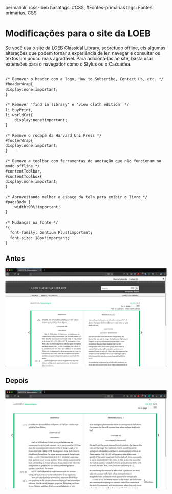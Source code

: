 permalink: /css-loeb
hashtags: #CSS, #Fontes-primárias
tags: Fontes primárias, CSS

# Modificações para o site da LOEB
<script src="prism.js"></script>

Se você usa o site da LOEB Classical Library, sobretudo offline, eis algumas alterações que podem tornar a experiência de ler, navegar e consultar os textos um pouco mais agradável. Para adicioná-las ao site, basta usar extensões para o navegador como o Stylus ou o Cascadea.

```language-css

/* Remover o header com a logo, How to Subscribe, Contact Us, etc. */
#headerWrap{
display:none!important;
}

/* Remover 'find in library' e 'view cloth edition' */
li.buyPrint,
li.worldCat{
	display:none!important;
}

/* Remove o rodapé da Harvard Uni Press */
#footerWrap{
display:none!important;
}

/* Remove a toolbar com ferramentas de anotação que não funcionam no modo offline */
#contentToolbar,
#contentToolbox{
display:none!important;
}

/* Aproveitando melhor o espaço da tela para exibir o livro */
#pageBody {
	width:90%!important;
}

/* Mudanças na fonte */
*{
  font-family: Gentium Plus!important;  
  font-size: 18px!important;  
}

```

## Antes
![LOEB Antes](./img/loeb1.png)


## Depois
![LOEB Depois](./img/loeb2.png)
